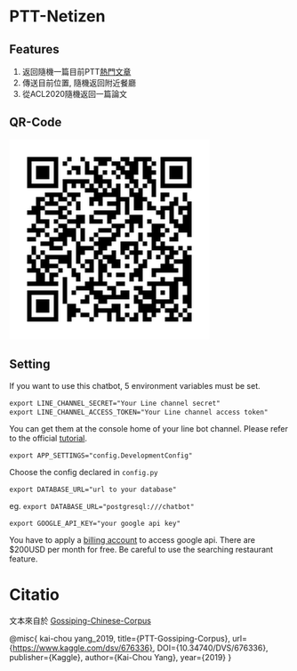 # PTT-Netizen
## Features
1. 返回隨機一篇目前PTT[熱門文章](https://disp.cc/m/)
2. 傳送目前位置, 隨機返回附近餐廳
3. 從ACL2020隨機返回一篇論文
## QR-Code
![image](https://github.com/r08922129/PTT-Netizen/blob/main/qrcode.png?raw=true)
## Setting
If you want to use this chatbot, 5 environment variables must be set.
```
export LINE_CHANNEL_SECRET="Your Line channel secret"
export LINE_CHANNEL_ACCESS_TOKEN="Your Line channel access token"
```
You can get them at the console home of your line bot channel.
Please refer to the official [tutorial](https://developers.line.biz/en/docs/messaging-api/getting-started/#using-console).

```
export APP_SETTINGS="config.DevelopmentConfig"
```
Choose the config declared in `config.py`
```
export DATABASE_URL="url to your database"
```
eg. `export DATABASE_URL="postgresql:///chatbot"`
```
export GOOGLE_API_KEY="your google api key"
```
You have to apply a [billing account](https://console.developers.google.com/apis) to access google api.
There are $200USD per month for free. Be careful to use the searching restaurant feature.

# Citatio
文本來自於 [Gossiping-Chinese-Corpus](https://github.com/zake7749/Gossiping-Chinese-Corpus)

@misc{
    kai-chou yang_2019,
    title={PTT-Gossiping-Corpus},
    url={https://www.kaggle.com/dsv/676336},
    DOI={10.34740/DVS/676336},
    publisher={Kaggle},
    author={Kai-Chou Yang},
    year={2019}
}


